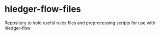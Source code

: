 # hledger-flow-files
Repository to hold useful rules files and preprocessing scripts for use with hledger-flow
